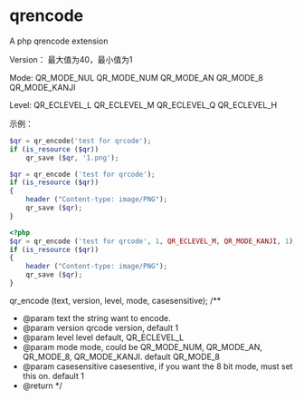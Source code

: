 qrencode
==============

A php qrencode extension


Version：
最大值为40，最小值为1

Mode:
QR_MODE_NUL
QR_MODE_NUM
QR_MODE_AN
QR_MODE_8
QR_MODE_KANJI

Level:
QR_ECLEVEL_L
QR_ECLEVEL_M
QR_ECLEVEL_Q
QR_ECLEVEL_H

示例：

```php
$qr = qr_encode('test for qrcode');
if (is_resource ($qr))
    qr_save ($qr, '1.png');
```

```php
$qr = qr_encode ('test for qrcode');
if (is_resource ($qr))
{
    header ("Content-type: image/PNG");
    qr_save ($qr);
}
```

```php
<?php
$qr = qr_encode ('test for qrcode', 1, QR_ECLEVEL_M, QR_MODE_KANJI, 1);
if (is_resource ($qr))
{
    header ("Content-type: image/PNG");
    qr_save ($qr);
}
```

qr_encode (text, version, level, mode, casesensitive);
/**
* @param text the string want to encode.
* @param version qrcode version, default 1
* @param level level default, QR_ECLEVEL_L
* @param mode mode, could be QR_MODE_NUM, QR_MODE_AN, QR_MODE_8, QR_MODE_KANJI. default QR_MODE_8
* @param casesensitive casesentive, if you want the 8 bit mode, must set this on. default 1
* @return 
*/
